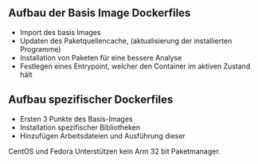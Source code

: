 ## Aufbau der Basis Image Dockerfiles
- Import des basis Images
- Updaten des Paketquellencache, (aktualisierung der installierten Programme)
- Installation von Paketen für eine bessere Analyse
- Festlegen eines Entrypoint,
welcher den Container im aktiven Zustand hält

## Aufbau spezifischer Dockerfiles
- Ersten 3 Punkte des Basis-Images
- Installation spezifischer Bibliotheken
- Hinzufügen Arbeitsdateien und Ausführung dieser

CentOS und Fedora Unterstützen kein Arm 32 bit Paketmanager.